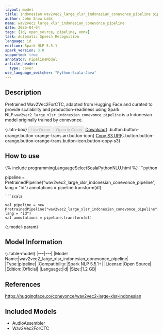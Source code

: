 ```yaml
---
layout: model
title: Indonesian wav2vec2_large_xlsr_indonesian_conevonce_pipeline pipeline Wav2Vec2ForCTC from conevonce
author: John Snow Labs
name: wav2vec2_large_xlsr_indonesian_conevonce_pipeline
date: 2025-04-04
tags: [id, open_source, pipeline, onnx]
task: Automatic Speech Recognition
language: id
edition: Spark NLP 5.5.1
spark_version: 3.0
supported: true
annotator: PipelineModel
article_header:
  type: cover
use_language_switcher: "Python-Scala-Java"
---
```


## Description

Pretrained Wav2Vec2ForCTC, adapted from Hugging Face and curated to provide scalability and production-readiness using Spark NLP.`wav2vec2_large_xlsr_indonesian_conevonce_pipeline` is a Indonesian model originally trained by conevonce.

{:.btn-box}
<button class="button button-orange" disabled>Live Demo</button>
<button class="button button-orange" disabled>Open in Colab</button>
[Download](https://s3.amazonaws.com/auxdata.johnsnowlabs.com/public/models/wav2vec2_large_xlsr_indonesian_conevonce_pipeline_id_5.5.1_3.0_1743765587953.zip){:.button.button-orange.button-orange-trans.arr.button-icon}
[Copy S3 URI](s3://auxdata.johnsnowlabs.com/public/models/wav2vec2_large_xlsr_indonesian_conevonce_pipeline_id_5.5.1_3.0_1743765587953.zip){:.button.button-orange.button-orange-trans.button-icon.button-copy-s3}

## How to use



<div class="tabs-box" markdown="1">
{% include programmingLanguageSelectScalaPythonNLU.html %}
```python

pipeline = PretrainedPipeline("wav2vec2_large_xlsr_indonesian_conevonce_pipeline", lang = "id")
annotations =  pipeline.transform(df)   

```
```scala

val pipeline = new PretrainedPipeline("wav2vec2_large_xlsr_indonesian_conevonce_pipeline", lang = "id")
val annotations = pipeline.transform(df)

```
</div>

{:.model-param}
## Model Information

{:.table-model}
|---|---|
|Model Name:|wav2vec2_large_xlsr_indonesian_conevonce_pipeline|
|Type:|pipeline|
|Compatibility:|Spark NLP 5.5.1+|
|License:|Open Source|
|Edition:|Official|
|Language:|id|
|Size:|1.2 GB|

## References

https://huggingface.co/conevonce/wav2vec2-large-xlsr-indonesian

## Included Models

- AudioAssembler
- Wav2Vec2ForCTC